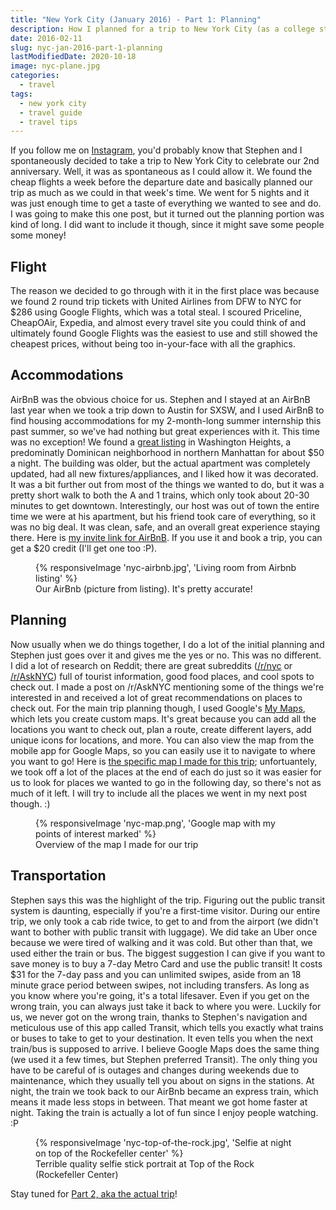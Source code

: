 ```yaml
---
title: "New York City (January 2016) - Part 1: Planning"
description: How I planned for a trip to New York City (as a college student)
date: 2016-02-11
slug: nyc-jan-2016-part-1-planning
lastModifiedDate: 2020-10-18
image: nyc-plane.jpg
categories:
  - travel
tags:
  - new york city
  - travel guide
  - travel tips
---
```


If you follow me on [Instagram](http://instagram.com/_christinadan), you'd probably know that Stephen and I spontaneously decided to take a trip to New York City to celebrate our 2nd anniversary. Well, it was as spontaneous as I could allow it.<!-- excerpt --> We found the cheap flights a week before the departure date and basically planned our trip as much as we could in that week's time. We went for 5 nights and it was just enough time to get a taste of everything we wanted to see and do. I was going to make this one post, but it turned out the planning portion was kind of long. I did want to include it though, since it might save some people some money!

## Flight
The reason we decided to go through with it in the first place was because we found 2 round trip tickets with United Airlines from DFW to NYC for $286 using Google Flights, which was a total steal. I scoured Priceline, CheapOAir, Expedia, and almost every travel site you could think of and ultimately found Google Flights was the easiest to use and still showed the cheapest prices, without being too in-your-face with all the graphics.

## Accommodations
AirBnB was the obvious choice for us. Stephen and I stayed at an AirBnB last year when we took a trip down to Austin for SXSW, and I used AirBnB to find housing accommodations for my 2-month-long summer internship this past summer, so we've had nothing but great experiences with it. This time was no exception! We found a [great listing](https://www.airbnb.com/rooms/5557097?eluid=0&euid=3fb36a09-7f63-68f5-00f1-987bf3eab71f) in Washington Heights, a predominatly Dominican neighborhood in northern Manhattan for about $50 a night. The building was older, but the actual apartment was completely updated, had all new fixtures/appliances, and I liked how it was decorated. It was a bit further out from most of the things we wanted to do, but it was a pretty short walk to both the A and 1 trains, which only took about 20-30 minutes to get downtown. Interestingly, our host was out of town the entire time we were at his apartment, but his friend took care of everything, so it was no big deal. It was clean, safe, and an overall great experience staying there. Here is [my invite link for AirBnB](http://www.airbnb.com/c/cdan25?s=8). If you use it and book a trip, you can get a $20 credit (I'll get one too :P).

<figure>
  {% responsiveImage 'nyc-airbnb.jpg', 'Living room from Airbnb listing' %}
  <figcaption>
    Our AirBnb (picture from listing). It's pretty accurate!
  </figcaption>
</figure>

## Planning
Now usually when we do things together, I do a lot of the initial planning and Stephen just goes over it and gives me the yes or no. This was no different. I did a lot of research on Reddit; there are great subreddits ([/r/nyc](https://www.reddit.com/r/nyc) or [/r/AskNYC](https://www.reddit.com/r/AskNYC)) full of tourist information, good food places, and cool spots to check out. I made a post on /r/AskNYC mentioning some of the things we're interested in and received a lot of great recommendations on places to check out. For the main trip planning though, I used Google's [My Maps](https://www.google.com/mymaps/?hl=en_US&app=mp), which lets you create custom maps. It's great because you can add all the locations you want to check out, plan a route, create different layers, add unique icons for locations, and more. You can also view the map from the mobile app for Google Maps, so you can easily use it to navigate to where you want to go! Here is [the specific map I made for this trip](https://www.google.com/maps/d/edit?mid=z2KZmLYmuUB4.kELjGIbbmzno&usp=sharing); unfortuantely, we took off a lot of the places at the end of each do just so it was easier for us to look for places we wanted to go in the following day, so there's not as much of it left. I will try to include all the places we went in my next post though. :)

<figure>
  {% responsiveImage 'nyc-map.png', 'Google map with my points of interest marked' %}
  <figcaption>
    Overview of the map I made for our trip
  </figcaption>
</figure>

## Transportation
Stephen says this was the highlight of the trip. Figuring out the public transit system is daunting, especially if you're a first-time visitor. During our entire trip, we only took a cab ride twice, to get to and from the airport (we didn't want to bother with public transit with luggage). We did take an Uber once because we were tired of walking and it was cold. But other than that, we used either the train or bus. The biggest suggestion I can give if you want to save money is to buy a 7-day Metro Card and use the public transit! It costs $31 for the 7-day pass and you can unlimited swipes, aside from an 18 minute grace period between swipes, not including transfers. As long as you know where you're going, it's a total lifesaver. Even if you get on the wrong train, you can always just take it back to where you were. Luckily for us, we never got on the wrong train, thanks to Stephen's navigation and meticulous use of this app called Transit, which tells you exactly what trains or buses to take to get to your destination. It even tells you when the next train/bus is supposed to arrive. I believe Google Maps does the same thing (we used it a few times, but Stephen preferred Transit). The only thing you have to be careful of is outages and changes during weekends due to maintenance, which they usually tell you about on signs in the stations. At night, the train we took back to our AirBnb became an express train, which means it made less stops in between. That meant we got home faster at night. Taking the train is actually a lot of fun since I enjoy people watching. :P

<figure>
  {% responsiveImage 'nyc-top-of-the-rock.jpg', 'Selfie at night on top of the Rockefeller center' %}
  <figcaption>
    Terrible quality selfie stick portrait at Top of the Rock (Rockefeller Center)
  </figcaption>
</figure>

Stay tuned for [Part 2, aka the actual trip](/blog/nyc-jan-2016-part-2-the-trip)!
